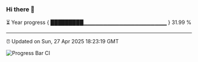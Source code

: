 ### Hi there 👋

⏳ Year progress { █████████▁▁▁▁▁▁▁▁▁▁▁▁▁▁▁▁▁▁▁▁▁ } 31.99 %

---

⏰ Updated on Sun, 27 Apr 2025 18:23:19 GMT

![Progress Bar CI](https://github.com/liununu/liununu/workflows/Progress%20Bar%20CI/badge.svg)
